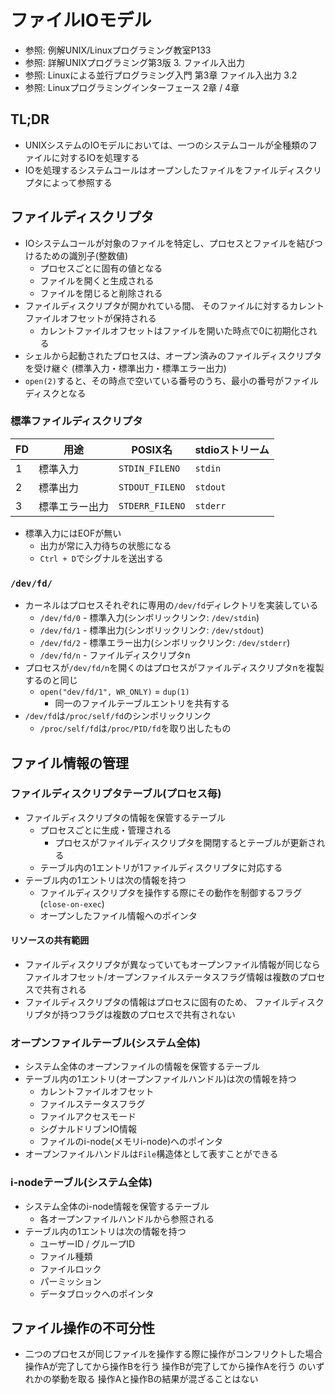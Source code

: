 # ファイルIOモデル
- 参照: 例解UNIX/Linuxプログラミング教室P133
- 参照: 詳解UNIXプログラミング第3版 3. ファイル入出力
- 参照: Linuxによる並行プログラミング入門 第3章 ファイル入出力 3.2
- 参照: Linuxプログラミングインターフェース 2章 / 4章

## TL;DR
- UNIXシステムのIOモデルにおいては、一つのシステムコールが全種類のファイルに対するIOを処理する
- IOを処理するシステムコールはオープンしたファイルをファイルディスクリプタによって参照する

## ファイルディスクリプタ
- IOシステムコールが対象のファイルを特定し、プロセスとファイルを結びつけるための識別子(整数値)
  - プロセスごとに固有の値となる
  - ファイルを開くと生成される
  - ファイルを閉じると削除される
- ファイルディスクリプタが開かれている間、
  そのファイルに対するカレントファイルオフセットが保持される
  - カレントファイルオフセットはファイルを開いた時点で0に初期化される
- シェルから起動されたプロセスは、オープン済みのファイルディスクリプタを受け継ぐ
  (標準入力・標準出力・標準エラー出力)
- `open(2)`すると、その時点で空いている番号のうち、最小の番号がファイルディスクとなる

### 標準ファイルディスクリプタ
| FD | 用途           | POSIX名         | stdioストリーム  |
| -  | -              | -               | -                |
| 1  | 標準入力       | `STDIN_FILENO`  | `stdin`          |
| 2  | 標準出力       | `STDOUT_FILENO` | `stdout`         |
| 3  | 標準エラー出力 | `STDERR_FILENO` | `stderr`         |

- 標準入力にはEOFが無い
  - 出力が常に入力待ちの状態になる
  - `Ctrl + D`でシグナルを送出する

### `/dev/fd/`
- カーネルはプロセスそれぞれに専用の`/dev/fd`ディレクトリを実装している
  - `/dev/fd/0` - 標準入力(シンボリックリンク: `/dev/stdin`)
  - `/dev/fd/1` - 標準出力(シンボリックリンク: `/dev/stdout`)
  - `/dev/fd/2` - 標準エラー出力(シンボリックリンク: `/dev/stderr`)
  - `/dev/fd/n` - ファイルディスクリプタn
- プロセスが`/dev/fd/n`を開くのはプロセスがファイルディスクリプタnを複製するのと同じ
  - `open("dev/fd/1", WR_ONLY)` = `dup(1)`
    - 同一のファイルテーブルエントリを共有する
- `/dev/fd`は`/proc/self/fd`のシンボリックリンク
  - `/proc/self/fd`は`/proc/PID/fd`を取り出したもの

## ファイル情報の管理
### ファイルディスクリプタテーブル(プロセス毎)
- ファイルディスクリプタの情報を保管するテーブル
  - プロセスごとに生成・管理される
    - プロセスがファイルディスクリプタを開閉するとテーブルが更新される
  - テーブル内の1エントリが1ファイルディスクリプタに対応する
- テーブル内の1エントリは次の情報を持つ
  - ファイルディスクリプタを操作する際にその動作を制御するフラグ(`close-on-exec`)
  - オープンしたファイル情報へのポインタ

#### リソースの共有範囲
- ファイルディスクリプタが異なっていてもオープンファイル情報が同じなら
  ファイルオフセット/オープンファイルステータスフラグ情報は複数のプロセスで共有される
- ファイルディスクリプタの情報はプロセスに固有のため、
  ファイルディスクリプタが持つフラグは複数のプロセスで共有されない

### オープンファイルテーブル(システム全体)
- システム全体のオープンファイルの情報を保管するテーブル
- テーブル内の1エントリ(オープンファイルハンドル)は次の情報を持つ
  - カレントファイルオフセット
  - ファイルステータスフラグ
  - ファイルアクセスモード
  - シグナルドリブンIO情報
  - ファイルのi-node(メモリi-node)へのポインタ
- オープンファイルハンドルは`File`構造体として表すことができる

### i-nodeテーブル(システム全体)
- システム全体のi-node情報を保管するテーブル
  - 各オープンファイルハンドルから参照される
- テーブル内の1エントリは次の情報を持つ
  - ユーザーID / グループID
  - ファイル種類
  - ファイルロック
  - パーミッション
  - データブロックへのポインタ

## ファイル操作の不可分性
- 二つのプロセスが同じファイルを操作する際に操作がコンフリクトした場合
  操作Aが完了してから操作Bを行う
  操作Bが完了してから操作Aを行う のいずれかの挙動を取る
  操作Aと操作Bの結果が混ざることはない
